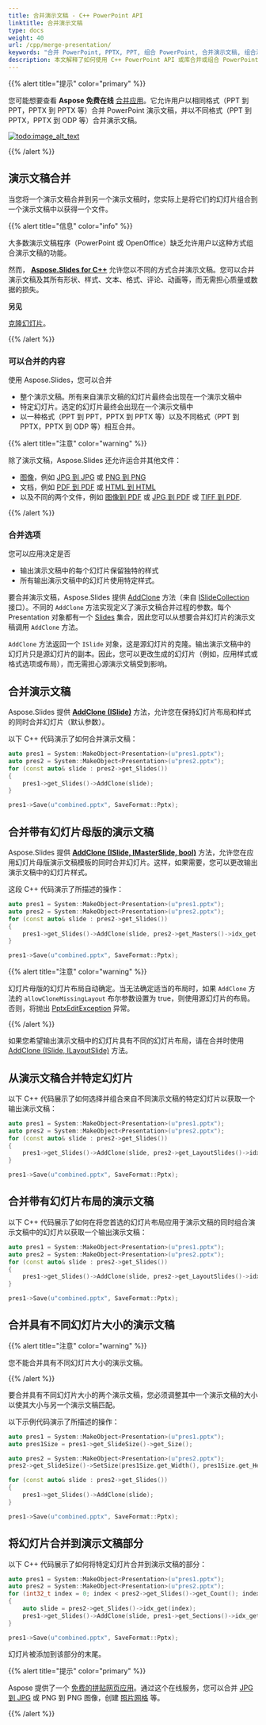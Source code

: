 ```yaml
---
title: 合并演示文稿 - C++ PowerPoint API
linktitle: 合并演示文稿
type: docs
weight: 40
url: /cpp/merge-presentation/
keywords: "合并 PowerPoint, PPTX, PPT, 组合 PowerPoint, 合并演示文稿, 组合演示文稿, C++"
description: 本文解释了如何使用 C++ PowerPoint API 或库合并或组合 PowerPoint 演示文稿。
---
```


{{% alert title="提示" color="primary" %}} 

您可能想要查看 **Aspose 免费在线** [合并应用](https://products.aspose.app/slides/merger)。它允许用户以相同格式（PPT 到 PPT，PPTX 到 PPTX 等）合并 PowerPoint 演示文稿，并以不同格式（PPT 到 PPTX，PPTX 到 ODP 等）合并演示文稿。

[![todo:image_alt_text](slides-merger.png)](https://products.aspose.app/slides/merger)

{{% /alert %}} 


## **演示文稿合并**

当您将一个演示文稿合并到另一个演示文稿时，您实际上是将它们的幻灯片组合到一个演示文稿中以获得一个文件。 

{{% alert title="信息" color="info" %}}

大多数演示文稿程序（PowerPoint 或 OpenOffice）缺乏允许用户以这种方式组合演示文稿的功能。 

然而， [**Aspose.Slides for C++**](https://products.aspose.com/slides/cpp/) 允许您以不同的方式合并演示文稿。您可以合并演示文稿及其所有形状、样式、文本、格式、评论、动画等，而无需担心质量或数据的损失。 

**另见**

[克隆幻灯片](https://docs.aspose.com/slides/cpp/clone-slides/)。 

{{% /alert %}}

### **可以合并的内容**

使用 Aspose.Slides，您可以合并 

* 整个演示文稿。所有来自演示文稿的幻灯片最终会出现在一个演示文稿中
* 特定幻灯片。选定的幻灯片最终会出现在一个演示文稿中
* 以一种格式（PPT 到 PPT，PPTX 到 PPTX 等）以及不同格式（PPT 到 PPTX，PPTX 到 ODP 等）相互合并。 

{{% alert title="注意" color="warning" %}} 

除了演示文稿，Aspose.Slides 还允许运合并其他文件：

* [图像](https://products.aspose.com/slides/cpp/merger/image-to-image/)，例如 [JPG 到 JPG](https://products.aspose.com/slides/cpp/merger/jpg-to-jpg/) 或 [PNG 到 PNG](https://products.aspose.com/slides/cpp/merger/png-to-png/)
* 文档，例如 [PDF 到 PDF](https://products.aspose.com/slides/cpp/merger/pdf-to-pdf/) 或 [HTML 到 HTML](https://products.aspose.com/slides/cpp/merger/html-to-html/)
* 以及不同的两个文件，例如 [图像到 PDF](https://products.aspose.com/slides/cpp/merger/image-to-pdf/) 或 [JPG 到 PDF](https://products.aspose.com/slides/cpp/merger/jpg-to-pdf/) 或 [TIFF 到 PDF](https://products.aspose.com/slides/cpp/merger/tiff-to-pdf/).

{{% /alert %}}

### **合并选项**

您可以应用决定是否

* 输出演示文稿中的每个幻灯片保留独特的样式
* 所有输出演示文稿中的幻灯片使用特定样式。 

要合并演示文稿，Aspose.Slides 提供 [AddClone](https://reference.aspose.com/slides/cpp/class/aspose.slides.i_slide_collection#a0c84ed19c8b1730eb8010613a1c229ee) 方法（来自 [ISlideCollection](https://reference.aspose.com/slides/cpp/class/aspose.slides.i_slide_collection) 接口）。不同的 `AddClone` 方法实现定义了演示文稿合并过程的参数。每个 Presentation 对象都有一个 [Slides](https://reference.aspose.com/slides/cpp/class/aspose.slides.presentation#a9981b38f5a01d9fa5482f05b0a75974c) 集合，因此您可以从想要合并幻灯片的演示文稿调用 `AddClone` 方法。 

`AddClone` 方法返回一个 `ISlide` 对象，这是源幻灯片的克隆。输出演示文稿中的幻灯片只是源幻灯片的副本。因此，您可以更改生成的幻灯片（例如，应用样式或格式选项或布局），而无需担心源演示文稿受到影响。 

## **合并演示文稿** 

Aspose.Slides 提供 [**AddClone (ISlide)**](https://reference.aspose.com/slides/cpp/class/aspose.slides.i_slide_collection#a0c84ed19c8b1730eb8010613a1c229ee) 方法，允许您在保持幻灯片布局和样式的同时合并幻灯片（默认参数）。 

以下 C++ 代码演示了如何合并演示文稿：

```cpp
auto pres1 = System::MakeObject<Presentation>(u"pres1.pptx");
auto pres2 = System::MakeObject<Presentation>(u"pres2.pptx");
for (const auto& slide : pres2->get_Slides())
{
    pres1->get_Slides()->AddClone(slide);
}

pres1->Save(u"combined.pptx", SaveFormat::Pptx);
```

## **合并带有幻灯片母版的演示文稿**

Aspose.Slides 提供 [**AddClone (ISlide, IMasterSlide, bool)**](https://reference.aspose.com/slides/cpp/class/aspose.slides.i_slide_collection#a6b040e6b30f52ab4644fafdbc650b640) 方法，允许您在应用幻灯片母版演示文稿模板的同时合并幻灯片。这样，如果需要，您可以更改输出演示文稿中的幻灯片样式。 

这段 C++ 代码演示了所描述的操作：

```cpp
auto pres1 = System::MakeObject<Presentation>(u"pres1.pptx");
auto pres2 = System::MakeObject<Presentation>(u"pres2.pptx");
for (const auto& slide : pres2->get_Slides())
{
    pres1->get_Slides()->AddClone(slide, pres2->get_Masters()->idx_get(0), true);
}

pres1->Save(u"combined.pptx", SaveFormat::Pptx);
```

{{% alert title="注意" color="warning" %}} 

幻灯片母版的幻灯片布局自动确定。当无法确定适当的布局时，如果 `AddClone` 方法的 `allowCloneMissingLayout` 布尔参数设置为 true，则使用源幻灯片的布局。否则，将抛出 [PptxEditException](https://reference.aspose.com/slides/cpp/namespace/aspose.slides#addf0421015ca476c0664c4f8f451877d) 异常。 

{{% /alert %}}

如果您希望输出演示文稿中的幻灯片具有不同的幻灯片布局，请在合并时使用 [AddClone (ISlide, ILayoutSlide)](https://reference.aspose.com/slides/cpp/class/aspose.slides.i_slide_collection#a0ed5909b2d92555159007046760ff2f1) 方法。 

## **从演示文稿合并特定幻灯片**

以下 C++ 代码展示了如何选择并组合来自不同演示文稿的特定幻灯片以获取一个输出演示文稿：

```cpp
auto pres1 = System::MakeObject<Presentation>(u"pres1.pptx");
auto pres2 = System::MakeObject<Presentation>(u"pres2.pptx");
for (const auto& slide : pres2->get_Slides())
{
    pres1->get_Slides()->AddClone(slide, pres2->get_LayoutSlides()->idx_get(0));
}

pres1->Save(u"combined.pptx", SaveFormat::Pptx);
```

## **合并带有幻灯片布局的演示文稿**

以下 C++ 代码展示了如何在将您首选的幻灯片布局应用于演示文稿的同时组合演示文稿中的幻灯片以获取一个输出演示文稿：

```cpp
auto pres1 = System::MakeObject<Presentation>(u"pres1.pptx");
auto pres2 = System::MakeObject<Presentation>(u"pres2.pptx");
for (const auto& slide : pres2->get_Slides())
{
    pres1->get_Slides()->AddClone(slide, pres2->get_LayoutSlides()->idx_get(0));
}

pres1->Save(u"combined.pptx", SaveFormat::Pptx);
```

## **合并具有不同幻灯片大小的演示文稿**

{{% alert title="注意" color="warning" %}} 

您不能合并具有不同幻灯片大小的演示文稿。 

{{% /alert %}}

要合并具有不同幻灯片大小的两个演示文稿，您必须调整其中一个演示文稿的大小以使其大小与另一个演示文稿匹配。 

以下示例代码演示了所描述的操作：

```cpp
auto pres1 = System::MakeObject<Presentation>(u"pres1.pptx");
auto pres1Size = pres1->get_SlideSize()->get_Size();

auto pres2 = System::MakeObject<Presentation>(u"pres2.pptx");
pres2->get_SlideSize()->SetSize(pres1Size.get_Width(), pres1Size.get_Height(), SlideSizeScaleType::EnsureFit);

for (const auto& slide : pres2->get_Slides())
{
    pres1->get_Slides()->AddClone(slide);
}

pres1->Save(u"combined.pptx", SaveFormat::Pptx);
```

## **将幻灯片合并到演示文稿部分**

以下 C++ 代码展示了如何将特定幻灯片合并到演示文稿的部分：

```cpp
auto pres1 = System::MakeObject<Presentation>(u"pres1.pptx");
auto pres2 = System::MakeObject<Presentation>(u"pres2.pptx");
for (int32_t index = 0; index < pres2->get_Slides()->get_Count(); index++)
{
    auto slide = pres2->get_Slides()->idx_get(index);
    pres1->get_Slides()->AddClone(slide, pres1->get_Sections()->idx_get(0));
}

pres1->Save(u"combined.pptx", SaveFormat::Pptx);
```

幻灯片被添加到该部分的末尾。 

{{% alert title="提示" color="primary" %}}

Aspose 提供了一个 [免费的拼贴网页应用](https://products.aspose.app/slides/collage)。通过这个在线服务，您可以合并 [JPG 到 JPG](https://products.aspose.app/slides/collage/jpg) 或 PNG 到 PNG 图像，创建 [照片网格](https://products.aspose.app/slides/collage/photo-grid) 等。 

{{% /alert %}}